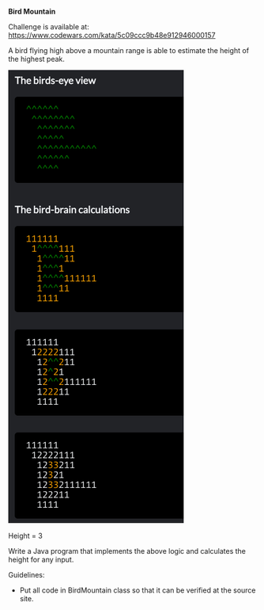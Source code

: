 **Bird Mountain**  

Challenge is available at: https://www.codewars.com/kata/5c09ccc9b48e912946000157  

A bird flying high above a mountain range is able to estimate the height of the highest peak.

![img.png](img.png)

Height = 3

Write a Java program that implements the above logic and calculates the height for any input.  

Guidelines:  
- Put all code in BirdMountain class so that it can be verified at the source site.
